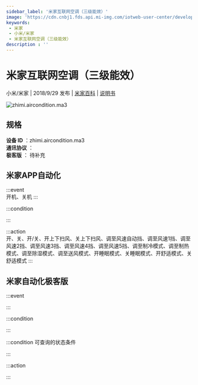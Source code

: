 ```yaml
---
sidebar_label: '米家互联网空调（三级能效）'
image: 'https://cdn.cnbj1.fds.api.mi-img.com/iotweb-user-center/developer_1679070103520UyaCQXO8.png?GalaxyAccessKeyId=AKVGLQWBOVIRQ3XLEW&Expires=9223372036854775807&Signature=QpH3+KCoM7n6d8OZ/5kr1YVzY+0='
keywords: 
 - 米家
 - 小米/米家
 - 米家互联网空调（三级能效）
description : ''
---
```

# 米家互联网空调（三级能效）

小米/米家 | 2018/9/29 发布 | [米家百科](https://home.mi.com/webapp/content/baike/product/index.html?model=zhimi.aircondition.ma3) | [说明书](https://home.mi.com/views/introduction.html?model=zhimi.aircondition.ma3&region=cn)

![zhimi.aircondition.ma3](https://cdn.cnbj1.fds.api.mi-img.com/iotweb-user-center/developer_1679070103520UyaCQXO8.png?GalaxyAccessKeyId=AKVGLQWBOVIRQ3XLEW&Expires=9223372036854775807&Signature=QpH3+KCoM7n6d8OZ/5kr1YVzY+0=)

## 规格  
> 
**设备 ID** ：zhimi.aircondition.ma3  
**通讯协议** ：  
**极客版**  ： 待补充 


## 米家APP自动化  

:::event  
开机、关机
:::

:::condition  

:::

:::action   
开、关、开/关、开上下扫风、关上下扫风、调至风速自动挡、调至风速1挡、调至风速2挡、调至风速3挡、调至风速4挡、调至风速5挡、调至制冷模式、调至制热模式、调至除湿模式、调至送风模式、开睡眠模式、关睡眠模式、开舒适模式、关舒适模式
:::

## 米家自动化极客版  

:::event  

:::

:::condition  

:::

:::condition 可查询的状态条件  

:::

:::action  

:::

        
